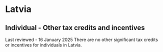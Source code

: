 # Latvia
## Individual - Other tax credits and incentives
Last reviewed - 16 January 2025
There are no other significant tax credits or incentives for individuals in Latvia.
